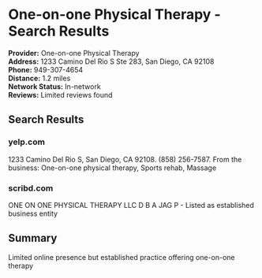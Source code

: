 # One-on-one Physical Therapy - Search Results

**Provider:** One-on-one Physical Therapy  
**Address:** 1233 Camino Del Rio S Ste 283, San Diego, CA 92108  
**Phone:** 949-307-4654  
**Distance:** 1.2 miles  
**Network Status:** In-network  
**Reviews:** Limited reviews found  

## Search Results

### yelp.com
1233 Camino Del Rio S, San Diego, CA 92108. (858) 256-7587. From the business: One-on-one physical therapy, Sports rehab, Massage

### scribd.com
ONE ON ONE PHYSICAL THERAPY LLC D B A JAG P - Listed as established business entity

## Summary
Limited online presence but established practice offering one-on-one therapy
